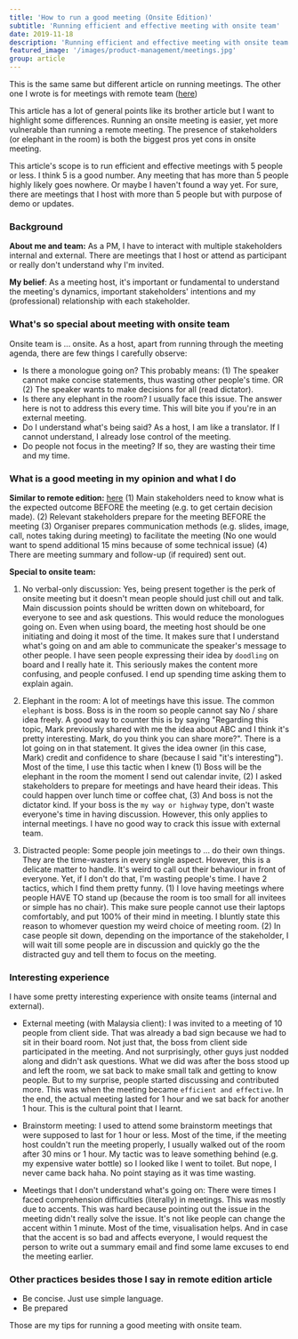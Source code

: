```yaml
---
title: 'How to run a good meeting (Onsite Edition)'
subtitle: 'Running efficient and effective meeting with onsite team'
date: 2019-11-18
description: 'Running efficient and effective meeting with onsite team'
featured_image: '/images/product-management/meetings.jpg'
group: article
---
```


This is the same same but different article on running meetings. The other one I wrote is for meetings with remote team ([here]("/product-management/2019-10-29-how-to-run-good-meeting-remote-team"))

This article has a lot of general points like its brother article but I want to highlight some differences. Running an onsite meeting is easier, yet more vulnerable than running a remote meeting. The presence of stakeholders (or elephant in the room) is both the biggest pros yet cons in onsite meeting.

This article's scope is to run efficient and effective meetings with 5 people or less. I think 5 is a good number. Any meeting that has more than 5 people highly likely goes nowhere. Or maybe I haven't found a way yet. For sure, there are meetings that I host with more than 5 people but with purpose of demo or updates.

### Background
**About me and team:** As a PM, I have to interact with multiple stakeholders internal and external. There are meetings that I host or attend as participant or really don't understand why I'm invited.

**My belief**: As a meeting host, it's important or fundamental to understand the meeting's dynamics, important stakeholders' intentions and my (professional) relationship with each stakeholder.

### What's so special about meeting with onsite team
Onsite team is ... onsite. As a host, apart from running through the meeting agenda, there are few things I carefully observe:
- Is there a monologue going on? This probably means: (1) The speaker cannot make concise statements, thus wasting other people's time. OR (2) The speaker wants to make decisions for all (read dictator).
- Is there any elephant in the room? I usually face this issue. The answer here is not to address this every time. This will bite you if you're in an external meeting.
- Do I understand what's being said? As a host, I am like a translator. If I cannot understand, I already lose control of the meeting.
- Do people not focus in the meeting? If so, they are wasting their time and my time.

### What is a good meeting in my opinion and what I do
**Similar to remote edition:** [here]("/product-management/2019-10-29-how-to-run-good-meeting-remote-team")
(1) Main stakeholders need to know what is the expected outcome BEFORE the meeting (e.g. to get certain decision made).
(2) Relevant stakeholders prepare for the meeting BEFORE the meeting
(3) Organiser prepares communication methods (e.g. slides, image, call, notes taking during meeting) to facilitate the meeting (No one would want to spend additional 15 mins because of some technical issue)
(4) There are meeting summary and follow-up (if required) sent out.

**Special to onsite team:**
1. No verbal-only discussion: Yes, being present together is the perk of onsite meeting but it doesn't mean people should just chill out and talk. Main discussion points should be written down on whiteboard, for everyone to see and ask questions. This would reduce the monologues going on. Even when using board, the meeting host should be one initiating and doing it most of the time. It makes sure that I understand what's going on and am able to communicate the speaker's message to other people. I have seen people expressing their idea by `doodling` on board and I really hate it. This seriously makes the content more confusing, and people confused. I end up spending time asking them to explain again.

2. Elephant in the room: A lot of meetings have this issue. The common `elephant` is boss. Boss is in the room so people cannot say No / share idea freely. A good way to counter this is by saying "Regarding this topic, Mark previously shared with me the idea about ABC and I think it's pretty interesting. Mark, do you think you can share more?". There is a lot going on in that statement. It gives the idea owner (in this case, Mark) credit and confidence to share (because I said "it's interesting"). Most of the time, I use this tactic when I knew (1) Boss will be the elephant in the room the moment I send out calendar invite, (2) I asked stakeholders to prepare for meetings and have heard their ideas. This could happen over lunch time or coffee chat, (3) And boss is not the dictator kind. If your boss is the `my way or highway` type, don't waste everyone's time in having discussion. However, this only applies to internal meetings. I have no good way to crack this issue with external team.

3. Distracted people: Some people join meetings to ... do their own things. They are the time-wasters in every single aspect. However, this is a delicate matter to handle. It's weird to call out their behaviour in front of everyone. Yet, if I don't do that, I'm wasting people's time. I have 2 tactics, which I find them pretty funny.
(1) I love having meetings where people HAVE TO stand up (because the room is too small for all invitees or simple has no chair). This make sure people cannot use their laptops comfortably, and put 100% of their mind in meeting. I bluntly state this reason to whomever question my weird choice of meeting room.
(2) In case people sit down, depending on the importance of the stakeholder, I will wait till some people are in discussion and quickly go the the distracted guy and tell them to focus on the meeting.

### Interesting experience
I have some pretty interesting experience with onsite teams (internal and external).
- External meeting (with Malaysia client): I was invited to a meeting of 10 people from client side. That was already a bad sign because we had to sit in their board room. Not just that, the boss from client side participated in the meeting. And not surprisingly, other guys just nodded along and didn't ask questions. What we did was after the boss stood up and left the room, we sat back to make small talk and getting to know people. But to my surprise, people started discussing and contributed more. This was when the meeting became `efficient and effective`. In the end, the actual meeting lasted for 1 hour and we sat back for another 1 hour. This is the cultural point that I learnt.

- Brainstorm meeting: I used to attend some brainstorm meetings that were supposed to last for 1 hour or less. Most of the time, if the meeting host couldn't run the meeting properly, I usually walked out of the room after 30 mins or 1 hour. My tactic was to leave something behind (e.g. my expensive water bottle) so I looked like I went to toilet. But nope, I never came back haha. No point staying as it was time wasting.

- Meetings that I don't understand what's going on: There were times I faced comprehension difficulties (literally) in meetings. This was mostly due to accents. This was hard because pointing out the issue in the meeting didn't really solve the issue. It's not like people can change the accent within 1 minute. Most of the time, visualisation helps. And in case that the accent is so bad and affects everyone, I would request the person to write out a summary email and find some lame excuses to end the meeting earlier.

### Other practices besides those I say in remote edition article
- Be concise. Just use simple language.
- Be prepared

Those are my tips for running a good meeting with onsite team.
